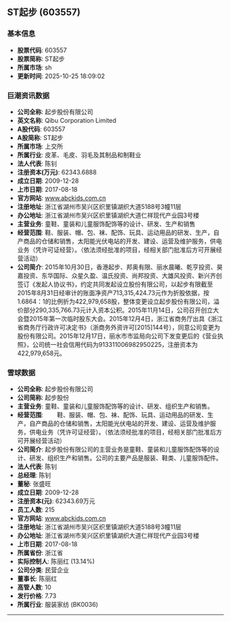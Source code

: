 ## ST起步 (603557)

### 基本信息

- **股票代码**: 603557
- **股票简称**: ST起步
- **所属市场**: sh
- **更新时间**: 2025-10-25 18:09:02

### 巨潮资讯数据

- **公司全称**: 起步股份有限公司
- **英文名称**: Qibu Corporation Limited
- **A股代码**: 603557
- **A股简称**: ST起步
- **所属市场**: 上交所
- **所属行业**: 皮革、毛皮、羽毛及其制品和制鞋业
- **法人代表**: 陈钊
- **注册资本(万元)**: 62343.6888
- **成立日期**: 2009-12-28
- **上市日期**: 2017-08-18
- **官方网站**: www.abckids.com.cn
- **注册地址**: 浙江省湖州市吴兴区织里镇湖织大道5188号3幢11层
- **办公地址**: 浙江省湖州市吴兴区织里镇湖织大道仁祥现代产业园3号楼
- **主营业务**: 童鞋、童装和儿童服饰配饰等的设计、研发、生产和销售
- **经营范围**: 鞋、服装、帽、包、袜、配饰、玩具、运动用品的研发、生产，自产商品的仓储和销售，太阳能光伏电站的开发、建设、运营及维护服务，供电业务（凭许可证经营）。（依法须经批准的项目，经相关部门批准后方可开展经营活动）
- **公司简介**: 2015年10月30日，香港起步、邦奥有限、丽水晨曦、乾亨投资、昊嘉投资、东华国际、众星久盈、温氏投资、尚邦投资、大雄风投资、新兴齐创签订《发起人协议书》，约定共同发起设立股份有限公司，以起步有限截至2015年8月31日经审计的账面净资产713,315,424.73元作为折股依据，按1.6864：1的比例折为422,979,658股，整体变更设立起步股份有限公司，溢价部分290,335,766.73元计入资本公积。2015年11月14日，公司召开创立大会暨2015年第一次临时股东大会。2015年12月4日，浙江省商务厅出具《浙江省商务厅行政许可决定书》（浙商务外资许可[2015]144号），同意公司变更为股份有限公司。2015年12月17日，丽水市市监局向公司下发变更后的《营业执照》，公司统一社会信用代码为913311006982950225，注册资本为422,979,658元。

### 雪球数据

- **公司全称**: 起步股份有限公司
- **公司简称**: 起步股份
- **主营业务**: 童鞋、童装和儿童服饰配饰等的设计、研发、组织生产和销售。
- **经营范围**: 　　鞋、服装、帽、包、袜、配饰、玩具、运动用品的研发、生产，自产商品的仓储和销售，太阳能光伏电站的开发、建设、运营及维护服务，供电业务（凭许可证经营）。（依法须经批准的项目，经相关部门批准后方可开展经营活动）
- **公司简介**: 起步股份有限公司的主营业务是童鞋、童装和儿童服饰配饰等的设计、研发、组织生产和销售。公司的主要产品是服装、鞋类、儿童服饰配件。
- **法人代表**: 陈钊
- **总经理**: 陈钊
- **董秘**: 张盛旺
- **成立日期**: 2009-12-28
- **注册资本(元)**: 62343.69万元
- **员工人数**: 215
- **官方网站**: www.abckids.com.cn
- **注册地址**: 浙江省湖州市吴兴区织里镇湖织大道5188号3幢11层
- **办公地址**: 浙江省湖州市吴兴区织里镇湖织大道仁祥现代产业园3号楼
- **上市日期**: 2017-08-18
- **所属省份**: 浙江省
- **实际控制人**: 陈丽红 (13.14%)
- **公司分类**: 民营企业
- **董事长**: 陈丽红
- **高管人数**: 10
- **发行价格**: 7.73
- **所属行业**: 服装家纺 (BK0036)

---